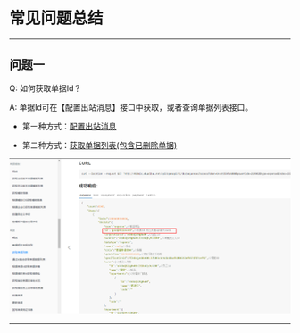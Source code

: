 # 常见问题总结

---
## 问题一

Q: 如何获取单据Id？

A: 单据Id可在【配置出站消息】接口中获取，或者查询单据列表接口。
- 第一种方式：[配置出站消息](/docs/open-api/outbound-message/outbound-new)

- 第二种方式：[获取单据列表(包含已删除单据)](/docs/v2.0/open-api/flows/get-forms-sequences)

 ![据列表单据接口中的Id](images/单据列表单据Id.png)

---